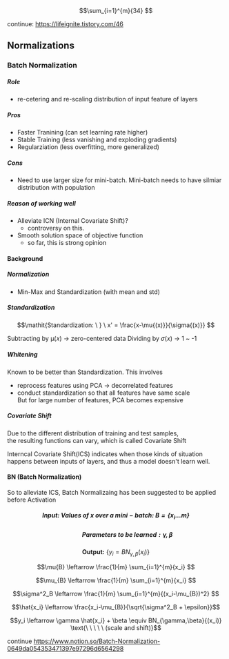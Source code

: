 $$\sum_{i=1}^{m}{34} $$


continue: https://lifeignite.tistory.com/46

## Normalizations
### Batch Normalization
##### Role
  - re-cetering and re-scaling distribution of input feature of layers
##### Pros
  - Faster Tranining (can set learning rate higher)
  - Stable Training (less vanishing and exploding gradients)
  - Regularziation (less overfitting, more generalized)
##### Cons
  - Need to use larger size for mini-batch. Mini-batch needs to have silmiar distribution with population
##### Reason of working well
  - Alleviate ICN (Internal Covariate Shift)?
    - controversy on this. 
  - Smooth solution space of objective function
    - so far, this is strong opinion
 
#### Background
##### Normalization
  - Min-Max and Standardization (with mean and std)

##### Standardization

$$\mathit{Standardization: \ } \ x' = \frac{x-\mu{(x)}}{\sigma{(x)}} $$

Subtracting by µ(𝑥) -> zero-centered data
Dividing by 𝜎(𝑥) -> 1 ~ -1

##### Whitening
Known to be better than Standardization.
This involves  
  - reprocess features using PCA -> decorrelated features
  - conduct standardization so that all features have same scale  
But for large number of features, PCA becomes expensive

##### Covariate Shift
Due to the different distribution of training and test samples,  
the resulting functions can vary, which is called Covariate Shift 

Interncal Covariate Shift(ICS) indicates when those kinds of situation happens between inputs of layers, and
thus a model doesn't learn well. 

#### BN (Batch Normalization)
So to alleviate ICS, Batch Normalizaing has been suggested to be applied before Activation

##### $$\mathbf{Input: \ } \mathit{Values \ of \ x \ over \ a \ mini-batch: \ } B = \{x_i...m\}$$

##### $$\mathit{\ \ \ \ \ \ \ \ \ \ \ \ \ \ \ \ Parameters \ to \ be \ learned: \gamma,\beta}$$

$$\mathbf{Output: \ } \{ y_i=BN_{\gamma,\beta}(x_i) \}$$

$$\mu{B} \leftarrow \frac{1}{m} \sum_{i=1}^{m}{x_i} $$

$$\mu_{B} \leftarrow \frac{1}{m} \sum_{i=1}^{m}{x_i} $$

$$\sigma^2_B \leftarrow \frac{1}{m}  \sum_{i=1}^{m}{(x_i-\mu_{B})^2} $$

$$\hat{x_i} \leftarrow \frac{x_i-\mu_{B}}{\sqrt{\sigma^2_B + \epsilon}}$$

$$y_i \leftarrow \gamma \hat{x_i} + \beta \equiv BN_{\gamma,\beta}{(x_i)} \text{\ \ \ \ \ (scale and shift)}$$

continue
https://www.notion.so/Batch-Normalization-0649da054353471397e97296d6564298
